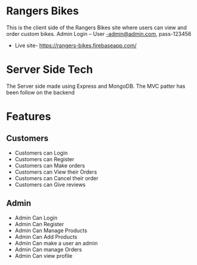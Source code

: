# Rangers Bikes

This is the client side of the Rangers Bikes site where users can view and order custom bikes.
Admin Login – User -admin@admin.com, pass-123456

- Live site- https://rangers-bikes.firebaseapp.com/

# Server Side Tech

The Server side made using Express and MongoDB. The MVC patter has been follow on the backend

# Features

## Customers

- Customers can Login
- Customers can Register
- Customers can Make orders
- Customers can View their Orders
- Customers can Cancel their order
- Customers can Give reviews

## Admin

- Admin Can Login
- Admin Can Register
- Admin Can Manage Products
- Admin Can Add Products
- Admin Can make a user an admin
- Admin Can manage Orders
- Admin Can view profile
